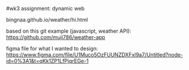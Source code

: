 #wk3 assignment: dynamic web

bingnaa.github.io/weather/hi.html

based on this git example (javascript, weather API): https://github.com/muji786/weather-app

figma file for what I wanted to design: https://www.figma.com/file/U1Muco5OzFUUNZDXFxl9a7/Untitled?node-id=0%3A1&t=qKk1ZP1LfPjqrEGe-1
